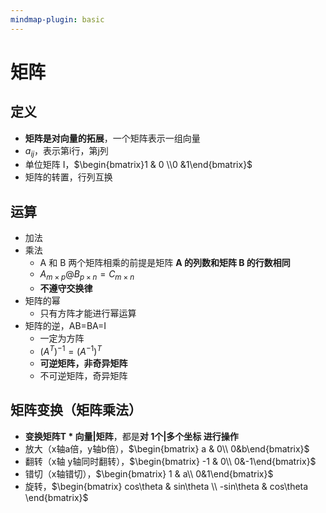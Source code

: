 ```yaml
---
mindmap-plugin: basic
---
```

# 矩阵

## 定义
- **矩阵是对向量的拓展**，一个矩阵表示一组向量
- $a_{ij}$，表示第i行，第j列
- 单位矩阵 I，$\begin{bmatrix}1 & 0 \\0 &1\end{bmatrix}$
- 矩阵的转置，行列互换

## 运算
- 加法
- 乘法
	- A 和 B 两个矩阵相乘的前提是矩阵 **A 的列数和矩阵 B 的行数相同**
	- $A_{m \times p} @ B_{p \times n} = C_{m \times n}$
	- **不遵守交换律**
- 矩阵的幂
	- 只有方阵才能进行幂运算
- 矩阵的逆，AB=BA=I
	- 一定为方阵
	- $(A^T)^{-1} = (A^{-1})^T$
	- **可逆矩阵，非奇异矩阵**
	- 不可逆矩阵，奇异矩阵

## 矩阵变换（矩阵乘法）
- **变换矩阵T  * 向量|矩阵**，都是**对 1个|多个坐标 进行操作**
- 放大（x轴a倍，y轴b倍），$\begin{bmatrix}  a & 0\\  0&b\end{bmatrix}$
- 翻转（x轴 y轴同时翻转），$\begin{bmatrix}  -1 & 0\\  0&-1\end{bmatrix}$
- 错切（x轴错切），$\begin{bmatrix}  1 & a\\  0&1\end{bmatrix}$
- 旋转，$\begin{bmatrix}  cos\theta  & sin\theta \\  -sin\theta & cos\theta \end{bmatrix}$
